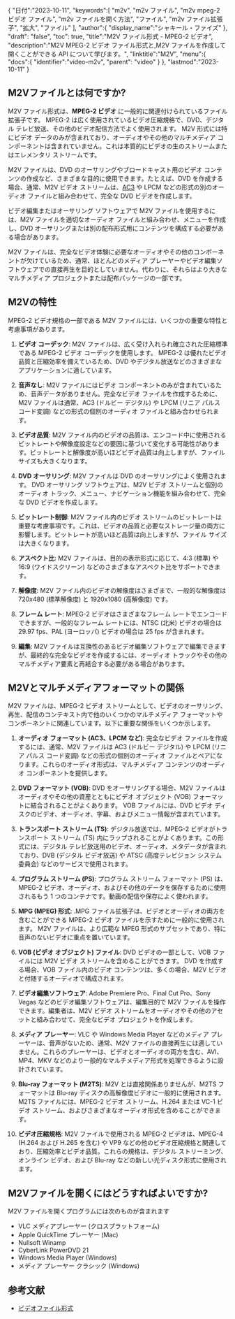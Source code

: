 {
"日付":"2023-10-11",
   "keywords":[
"m2v",
"m2v ファイル",
"m2v mpeg-2 ビデオ ファイル",
"m2v ファイルを開く方法",
"ファイル",
"m2v ファイル拡張子",
"拡大",
"ファイル"
],
   "author":{
"display_name":"シャキール・ファイズ"
},
"draft": "false",
"toc": true,
"title":"M2V ファイル形式 - MPEG-2 ビデオ",
   "description":"M2V MPEG-2 ビデオ ファイル形式と,M2V ファイルを作成して開くことができる API について学びます。",
"linktitle":"M2V",
   "menu":{
      "docs":{
         "identifier":"video-m2v",
"parent": "video"
}
},
"lastmod":"2023-10-11"
}

## M2Vファイルとは何ですか?

M2V ファイル形式は、**MPEG-2 ビデオ** に一般的に関連付けられているファイル拡張子です。 MPEG-2 は広く使用されているビデオ圧縮規格で、DVD、デジタル テレビ放送、その他のビデオ配信方法でよく使用されます。 M2V 形式には特にビデオ データのみが含まれており、オーディオやその他のマルチメディア コンポーネントは含まれていません。これは本質的にビデオの生のストリームまたはエレメンタリ ストリームです。

M2V ファイルは、DVD のオーサリングやブロードキャスト用のビデオ コンテンツの作成など、さまざまな目的に使用できます。たとえば、DVD を作成する場合、通常、M2V ビデオ ストリームは、[AC3](/ja/audio/ac3/) や LPCM などの形式の別のオーディオ ファイルと組み合わせて、完全な DVD ビデオを作成します。

ビデオ編集またはオーサリング ソフトウェアで M2V ファイルを使用するには、M2V ファイルを適切なオーディオ ファイルと組み合わせ、メニューを作成し、DVD オーサリングまたは別の配布形式用にコンテンツを構成する必要がある場合があります。

M2V ファイルは、完全なビデオ体験に必要なオーディオやその他のコンポーネントが欠けているため、通常、ほとんどのメディア プレーヤーやビデオ編集ソフトウェアでの直接再生を目的としていません。代わりに、それらはより大きなマルチメディア プロジェクトまたは配布パッケージの一部です。

## M2Vの特性

MPEG-2 ビデオ規格の一部である M2V ファイルには、いくつかの重要な特性と考慮事項があります。

1. **ビデオ コーデック**: M2V ファイルは、広く受け入れられ確立された圧縮標準である MPEG-2 ビデオ コーデックを使用します。 MPEG-2 は優れたビデオ品質と圧縮効率を備えているため、DVD やデジタル放送などのさまざまなアプリケーションに適しています。
    
















2. **音声なし**: M2V ファイルにはビデオ コンポーネントのみが含まれているため、音声データがありません。完全なビデオ ファイルを作成するために、M2V ファイルは通常、AC3 (ドルビー デジタル) や LPCM (リニア パルス コード変調) などの形式の個別のオーディオ ファイルと組み合わせられます。
    
















3. **ビデオ品質**: M2V ファイル内のビデオの品質は、エンコード中に使用されるビットレートや解像度設定などの要因に基づいて変化する可能性があります。ビットレートと解像度が高いほどビデオ品質は向上しますが、ファイル サイズも大きくなります。
       

















4. **DVD オーサリング**: M2V ファイルは DVD のオーサリングによく使用されます。 DVD オーサリング ソフトウェアは、M2V ビデオ ストリームと個別のオーディオ トラック、メニュー、ナビゲーション機能を組み合わせて、完全な DVD ビデオを作成します。
    
















5. **ビットレート制御**: M2V ファイル内のビデオ ストリームのビットレートは重要な考慮事項です。これは、ビデオの品質と必要なストレージ量の両方に影響します。ビットレートが高いほど品質は向上しますが、ファイル サイズは大きくなります。
    
















6. **アスペクト比**: M2V ファイルは、目的の表示形式に応じて、4:3 (標準) や 16:9 (ワイドスクリーン) などのさまざまなアスペクト比をサポートできます。
    
















7. **解像度**: M2V ファイル内のビデオの解像度はさまざまで、一般的な解像度は 720x480 (標準解像度) と 1920x1080 (高解像度) です。
    
















8. **フレーム レート**: MPEG-2 ビデオはさまざまなフレーム レートでエンコードできますが、一般的なフレーム レートには、NTSC (北米) ビデオの場合は 29.97 fps、PAL (ヨーロッパ) ビデオの場合は 25 fps が含まれます。
    
















9. **編集**: M2V ファイルは互換性のあるビデオ編集ソフトウェアで編集できますが、最終的な完全なビデオを作成するには、オーディオ トラックやその他のマルチメディア要素と再結合する必要がある場合があります。

## M2Vとマルチメディアフォーマットの関係

M2V ファイルは、MPEG-2 ビデオ ストリームとして、ビデオのオーサリング、再生、配信のコンテキスト内で他のいくつかのマルチメディア フォーマットやコンポーネントに関連しています。以下に重要な関係をいくつか示します。

1. **オーディオ フォーマット (AC3、LPCM など)**: 完全なビデオ ファイルを作成するには、通常、M2V ファイルは AC3 (ドルビー デジタル) や LPCM (リニア パルス コード変調) などの形式の個別のオーディオ ファイルとペアになります。これらのオーディオ形式は、マルチメディア コンテンツのオーディオ コンポーネントを提供します。
    
















2. **DVD フォーマット (VOB)**: DVD をオーサリングする場合、M2V ファイルはオーディオやその他の資産とともにビデオ オブジェクト (VOB) フォーマットに結合されることがよくあります。 VOB ファイルには、DVD ビデオ ディスクのビデオ、オーディオ、字幕、およびメニュー情報が含まれています。
    
















3. **トランスポート ストリーム (TS)**: デジタル放送では、MPEG-2 ビデオがトランスポート ストリーム (TS) 内にラップされることがよくあります。この形式には、デジタル テレビ放送用のビデオ、オーディオ、メタデータが含まれており、DVB (デジタル ビデオ放送) や ATSC (高度テレビジョン システム委員会) などのサービスで使用されます。
    
















4. **プログラム ストリーム (PS)**: プログラム ストリーム フォーマット (PS) は、MPEG-2 ビデオ、オーディオ、およびその他のデータを保存するために使用されるもう 1 つのコンテナです。動画の配信や保存によく使われます。
    
















5. **MPG (MPEG) 形式**: .MPG ファイル拡張子は、ビデオとオーディオの両方を含むことができる MPEG-2 ビデオ ファイルを示すために一般的に使用されます。 M2V ファイルは、より広範な MPEG 形式のサブセットであり、特に音声のないビデオに重点を置いています。
    
















6. **VOB (ビデオ オブジェクト) ファイル**: DVD ビデオの一部として、VOB ファイルには M2V ビデオ ストリームを含めることができます。 DVD を作成する場合、VOB ファイル内のビデオ コンテンツは、多くの場合、M2V ビデオと付随するオーディオで構成されます。
    
















7. **ビデオ編集ソフトウェア**: Adobe Premiere Pro、Final Cut Pro、Sony Vegas などのビデオ編集ソフトウェアは、編集目的で M2V ファイルを操作できます。編集者は、M2V ビデオ ストリームをオーディオやその他のアセットと組み合わせて、完全なビデオ プロジェクトを作成します。
    
















8. **メディア プレーヤー**: VLC や Windows Media Player などのメディア プレーヤーは、音声がないため、通常、M2V ファイルの直接再生には適していません。これらのプレーヤーは、ビデオとオーディオの両方を含む、AVI、MP4、MKV などのより一般的なマルチメディア形式を処理できるように設計されています。
    
















9. **Blu-ray フォーマット (M2TS)**: M2V とは直接関係ありませんが、M2TS フォーマットは Blu-ray ディスクの高解像度ビデオに一般的に使用されます。 M2TS ファイルには、MPEG-2 ビデオ ストリーム、H.264 または VC-1 ビデオ ストリーム、およびさまざまなオーディオ形式を含めることができます。
    
















10. **ビデオ圧縮規格**: M2V ファイルで使用される MPEG-2 ビデオは、MPEG-4 (H.264 および H.265 を含む) や VP9 などの他のビデオ圧縮規格と関連しており、圧縮効率とビデオ品質。これらの規格は、デジタル ストリーミング、オンライン ビデオ、および Blu-ray などの新しい光ディスク形式に使用されます。

## M2Vファイルを開くにはどうすればよいですか?

M2V ファイルを開くプログラムには次のものが含まれます

- VLC メディアプレーヤー (クロスプラットフォーム)
- Apple QuickTime プレーヤー (Mac)
- Nullsoft Winamp
- CyberLink PowerDVD 21
- Windows Media Player (Windows)
- メディア プレーヤー クラシック (Windows)

## 参考文献
* [ビデオファイル形式](https://en.wikipedia.org/wiki/Video_file_format)

